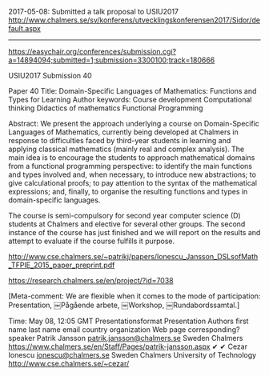 2017-05-08: Submitted a talk proposal to USIU2017
  http://www.chalmers.se/sv/konferens/utvecklingskonferensen2017/Sidor/default.aspx

----------------------------------------------------------------
https://easychair.org/conferences/submission.cgi?a=14894094;submitted=1;submission=3300100;track=180666

USIU2017 Submission 40

Paper 40
Title:	Domain-Specific Languages of Mathematics: Functions and Types for Learning
Author keywords:
Course development
Computational thinking
Didactics of mathematics
Functional Programming

Abstract:	We present the approach underlying a course on Domain-Specific Languages of Mathematics, currently being developed at Chalmers in response to difficulties faced by third-year students in learning and applying classical mathematics (mainly real and complex analysis). The main idea is to encourage the students to approach mathematical domains from a functional programming perspective: to identify the main functions and types involved and, when necessary, to introduce new abstractions; to give calculational proofs; to pay attention to the syntax of the mathematical expressions; and, finally, to organise the resulting functions and types in domain-specific languages.

The course is semi-compulsory for second year computer science (D) students at Chalmers and elective for several other groups. The second instance of the course has just finished and we will report on the results and attempt to evaluate if the course fulfills it purpose.

http://www.cse.chalmers.se/~patrikj/papers/Ionescu_Jansson_DSLsofMath_TFPIE_2015_paper_preprint.pdf

https://research.chalmers.se/en/project/?id=7038

[Meta-comment: We are flexible when it comes to the mode of participation: Presentation, ￼Pågående arbete, ￼Workshop, ￼Rundabordssamtal.]

Time:	May 08, 12:05 GMT
Presentationsformat	Presentation
Authors
first name	last name	email	country	organization	Web page	corresponding?	speaker
Patrik	Jansson	patrik.jansson@chalmers.se	Sweden	Chalmers	https://www.chalmers.se/en/Staff/Pages/patrik-jansson.aspx	✔	✔
Cezar	Ionescu	ionescu@chalmers.se	Sweden	Chalmers University of Technology	http://www.cse.chalmers.se/~cezar/
